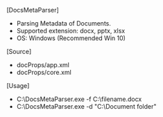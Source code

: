[DocsMetaParser]
- Parsing Metadata of Documents.
- Supported extension: docx, pptx, xlsx
- OS: Windows (Recommended Win 10)

[Source]
- docProps/app.xml
- docProps/core.xml

[Usage]
- C:\DocsMetaParser.exe -f C:\filename.docx
- C:\DocsMetaParser.exe  -d "C:\Document folder"
